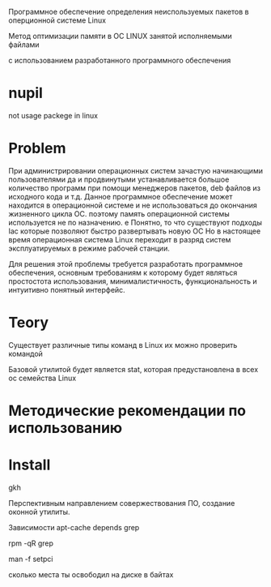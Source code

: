 Программное обеспечение определения неиспользуемых пакетов в оперционной системе Linux

Метод оптимизации памяти в ОС LINUX занятой исполняемыми файлами 

c использованием разработанного программного обеспечения


# nupil
not usage packege in linux

# Problem
При администрировании операционных систем зачастую начинающими пользователями да и продвинутыми устанавливается большое количество программ при помощи менеджеров пакетов, deb файлов из исходного кода и т.д. Данное программное обеспечение может находится в операционной системе и не использоваться до окончания жизненного цикла ОС. поэтому память операционной системы используется не по назначению. е
Понятно, то что существуют подходы Iac которые позволяют быстро развертывать новую ОС  Но в настоящее время операционная система Linux переходит в разряд систем эксплуатируемых в режиме рабочей станции.

Для решения этой проблемы требуется разработать программное обеспечения, основным требованиям к которому будет являться простостота использования, минималистичность, функциональность и интуитивно понятный интерфейс.

# Teory
Существует различные типы команд в Linux их можно проверить командой

Базовой утилитой будет является stat, которая предустановлена в всех ос семейства Linux


# Методические рекомендации по использованию 

# Install
gkh


Перспективным направлением совержествования ПО, создание оконной утилиты.

Зависимости
apt-cache depends grep

rpm -qR grep

man -f setpci 

сколько места ты освободил на диске
в байтах